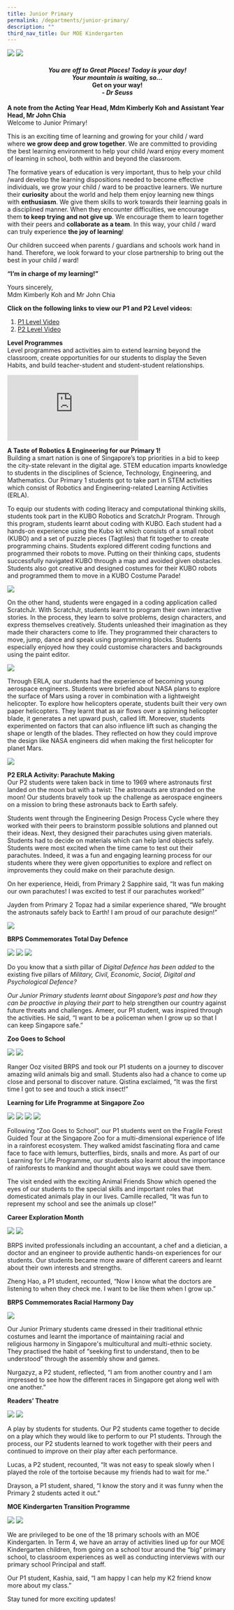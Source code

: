 ```yaml
---
title: Junior Primary
permalink: /departments/junior-primary/
description: ""
third_nav_title: Our MOE Kindergarten
---
```

<img src="/images/Photo-1-5.jpg">
<img src="/images/John-_Kimberly_5477_2000x1384px_96dpi.jpg">
<h4 style="text-align: center;"><strong><em>You are off to Great Places! Today is your day!<br /></em></strong><strong><em>Your mountain is waiting, so...<br /></em></strong><strong>Get on your way!<br /></strong><strong><em>- Dr Seuss</em></strong></h4>
<p><strong>A note from the Acting Year Head, Mdm Kimberly Koh and Assistant Year Head, Mr John Chia<br /></strong>Welcome to Junior Primary!</p>
<p>This is an exciting time of learning and growing for your child / ward where&nbsp;<strong>we grow deep and grow together</strong>.&nbsp;We are committed to providing the best learning environment to help your child /ward enjoy every moment of learning in school, both within and beyond the classroom.</p>
<p>The formative years of education is very important, thus to help your child /ward develop the learning dispositions needed to become effective individuals, we grow your child / ward to be proactive learners. We nurture their&nbsp;<strong>curiosity</strong>&nbsp;about the world and help them enjoy learning new things with&nbsp;<strong>enthusiasm</strong>. We give them skills to work towards their learning goals in a disciplined manner. When they encounter difficulties, we encourage them&nbsp;<strong>to keep trying and not give up</strong>. We encourage them to learn together with their peers and&nbsp;<strong>collaborate as a team</strong>. In this way, your child / ward can truly experience&nbsp;<strong>the joy of learning</strong>!</p>
<p>Our children succeed when parents / guardians and schools work hand in hand. Therefore, we look forward to your close partnership to bring out the best in your child / ward!</p>
<p><strong>&ldquo;I&rsquo;m in charge of my learning!&rdquo;</strong></p>
<p>Yours sincerely,<br />Mdm Kimberly Koh and Mr John Chia</p>
<p><strong>Click on the following links to view our P1 and P2 Level videos:</strong></p>
<ol>
<li><a href="https://youtu.be/raKNQv_qgdY" target="_blank" rel="noopener">P1 Level Video</a></li>
<li><a href="https://youtu.be/wwW0-aLXux4" target="_blank" rel="noopener">P2 Level Video</a></li>
</ol>
<p><strong>Level Programmes<br /></strong>Level programmes and activities aim to extend learning beyond the classroom, create opportunities for our students to display the Seven Habits, and build teacher-student and student-student relationships.</p>
<div><iframe title="YouTube video player" src="https://www.youtube.com/embed/BMrVSX2Qe7Y" name="fitvid0" frameborder="0" allowfullscreen="allowfullscreen" data-mce-fragment="1"></iframe></div>
<p><strong>A Taste of Robotics &amp; Engineering for our Primary 1!<br /></strong>Building a smart nation is one of Singapore&rsquo;s top priorities in a bid to keep the city-state relevant in the digital age. STEM education imparts knowledge to students in the disciplines of Science, Technology, Engineering, and Mathematics. Our Primary 1 students got to take part in STEM activities which consist of Robotics and Engineering-related Learning Activities (ERLA).</p>
<p>To equip our students with coding literacy and computational thinking skills, students took part in the KUBO Robotics and ScratchJr Program. Through this program, students learnt about coding with KUBO. Each student had a hands-on experience using the Kubo kit which consists of a small robot (KUBO) and a set of puzzle pieces (Tagtiles) that fit together to create programming chains. Students explored different coding functions and programmed their robots to move. Putting on their thinking caps, students successfully navigated KUBO through a map and avoided given obstacles. Students also got creative and designed costumes for their KUBO robots and programmed them to move in a KUBO Costume Parade!</p>
<img src="/images/junior11.png">
<p>On the other hand, students were engaged in a coding application called ScratchJr. With ScratchJr, students learnt to program their own interactive stories. In the process, they learn to solve problems, design characters, and express themselves creatively. Students unleashed their imagination as they made their characters come to life. They programmed their characters to move, jump, dance and speak using programming blocks. Students especially enjoyed how they could customise characters and backgrounds using the paint editor.</p>
<img src="/images/junior12.png">
<p>Through ERLA, our students had the experience of becoming young aerospace engineers. Students were briefed about NASA plans to explore the surface of Mars using a rover in combination with a lightweight helicopter. To explore how helicopters operate, students built their very own paper helicopters. They learnt that as air flows over a spinning helicopter blade, it generates a net upward push, called lift. Moreover, students experimented on factors that can also influence lift such as changing the shape or length of the blades. They reflected on how they could improve the design like NASA engineers did when making the first helicopter for planet Mars.</p>
<img src="/images/junior13.png">
<p><strong>P2 ERLA Activity: Parachute Making<br /></strong>Our P2 students were taken back in time to 1969 where astronauts first landed on the moon but with a twist: The astronauts are stranded on the moon! Our students bravely took up the challenge as aerospace engineers on a mission to bring these astronauts back to Earth safely.</p>
<p>Students went through the Engineering Design Process Cycle where they worked with their peers to brainstorm possible solutions and planned out their ideas. Next, they designed their parachutes using given materials. Students had to decide on materials which can help land objects safely. Students were most excited when the time came to test out their parachutes. Indeed, it was a fun and engaging learning process for our students where they were given opportunities to explore and reflect on improvements they could make on their parachute design.</p>
<p>On her experience, Heidi, from Primary 2 Sapphire said, &ldquo;It was fun making our own parachutes! I was excited to test if our parachutes worked!&rdquo;</p>
<p>Jayden from Primary 2 Topaz had a similar experience shared, &ldquo;We brought the astronauts safely back to Earth! I am proud of our parachute design!&rdquo;</p>
<img src="/images/junior14.png">
<p><strong>BRPS Commemorates Total Day Defence</strong></p>
<img src="/images/Photo-2-4-1024x700.jpg">
<img src="/images/Photo-3-4-1024x735.jpg">
<img src="/images/Photo-4-7-1024x683.jpg">
<p>Do you know that a sixth pillar of&nbsp;<em>Digital Defence has been added</em><em>&nbsp;</em>to the existing five pillars of<em>&nbsp;Military, Civil, Economic, Social, Digital and Psychological Defence?</em></p>
<p><em>Our Junior Primary students learnt about Singapore&rsquo;s past and how they can be proactive in playing their part&nbsp;</em>to help strengthen our country against future threats and challenges. Ameer, our P1 student, was inspired through the activities. He said, &ldquo;I want to be a policeman when I grow up so that I can keep Singapore safe.&rdquo;</p>
<p><strong>Zoo Goes to School</strong></p>
<img src="/images/Photo-5-3.jpg">
<img src="/images/Photo-6-2.jpg">
<p>Ranger Ooz visited BRPS and took our P1 students on a journey to discover amazing wild animals big and small. Students also had a chance to come up close and personal to discover nature. Qistina exclaimed, &ldquo;It was the first time I got to see and touch a stick insect!&rdquo;</p>
<p><strong>Learning for Life Programme at Singapore Zoo</strong></p>
<img src="/images/Photo-9-2.jpg">
<img src="/images/Photo-10-1.jpg">
<img src="/images/Photo-12-1.jpg">
<img src="/images/Photo-11-1.jpg">
<p>Following &ldquo;Zoo Goes to School&rdquo;, our P1 students went on the Fragile Forest Guided Tour at the Singapore Zoo for a multi-dimensional experience of life in a rainforest ecosystem. They walked amidst fascinating flora and came face to face with lemurs, butterflies, birds, snails and more. As part of our Learning for Life Programme, our students also learnt about the importance of rainforests to mankind and thought about ways we could save them.</p>
<p>The visit ended with the exciting Animal Friends Show which opened the eyes of our students to the special skills and important roles that domesticated animals play in our lives. Camille recalled, &ldquo;It was fun to represent my school and see the animals up close!&rdquo;</p>
<p><strong>Career Exploration Month</strong></p>
<img src="/images/Photo-7-4-1024x683.jpg">
<img src="/images/Photo-8-1-1024x683.jpg">
<p>BRPS invited professionals including an accountant, a chef and a dietician, a doctor and an engineer to provide authentic hands-on experiences for our students. Our students became more aware of different careers and learnt about their own interests and strengths.</p>
<p>Zheng Hao, a P1 student, recounted, &ldquo;Now I know what the doctors are listening to when they check me. I want to be like them when I grow up.&rdquo;</p>
<p><strong>BRPS Commemorates Racial Harmony Day</strong></p>
<img src="/images/Photo-13-1024x683.jpg">
<p>Our Junior Primary students came dressed in their traditional ethnic costumes and learnt the importance of maintaining&nbsp;racial&nbsp;and religious&nbsp;harmony&nbsp;in Singapore's multicultural and multi-ethnic society. They practised the habit of &ldquo;seeking first to understand, then to be understood&rdquo; through the assembly show and games.</p>
<p>Nurgazyz, a P2 student, reflected, &ldquo;I am from another country and I am impressed to see how the different races in Singapore get along well with one another.&rdquo;</p>
<p><strong>Readers&rsquo; Theatre</strong></p>
<img src="/images/Photo-14-2.jpg">
<img src="/images/Photo-15-1.jpg">
<p>A play by students for students. Our P2 students came together to decide on a play which they would like to perform to our P1 students. Through the process, our P2 students learned to work together with their peers and continued to improve on their play after each performance.</p>
<p>Lucas, a P2 student, recounted, &ldquo;It was not easy to speak slowly when I played the role of the tortoise because my friends had to wait for me.&rdquo;</p>
<p>Drayson, a P1 student, shared, &ldquo;I know the story and it was funny when the Primary 2 students acted it out.&rdquo;</p>
<p><strong>MOE Kindergarten Transition Programme</strong></p>
<img src="/images/Photo-16.jpg">
<img src="/images/Photo-17.jpg">
<p>We are privileged to be one of the 18 primary schools with an MOE Kindergarten. In Term 4, we have an array of activities lined up for our MOE Kindergarten children, from going on a school tour around the &ldquo;big&rdquo; primary school, to classroom experiences as well as conducting interviews with our primary school Principal and staff.</p>
<p>Our P1 student, Kashia, said, &ldquo;I am happy I can help my K2 friend know more about my class.&rdquo;</p>
<p>Stay tuned for more exciting updates!</p>